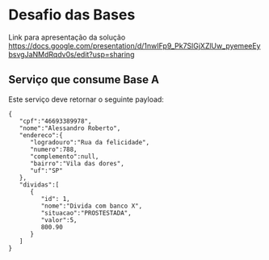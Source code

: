 # Desafio das Bases

Link para apresentação da solução
https://docs.google.com/presentation/d/1nwIFp9_Pk7SlGjXZlUw_pyemeeEybsvgJaNMdRqdv0s/edit?usp=sharing


## Serviço que consume Base A

Este serviço deve retornar o seguinte payload:

```
{
   "cpf":"46693389978",
   "nome":"Alessandro Roberto",
   "endereco":{
      "logradouro":"Rua da felicidade",
      "numero":788,
      "complemento":null,
      "bairro":"Vila das dores",
      "uf":"SP"
   },
   "dividas":[
      {
         "id": 1,
         "nome":"Divida com banco X",
         "situacao":"PROSTESTADA",
         "valor":5,
         800.90
      }
   ]
}
```
